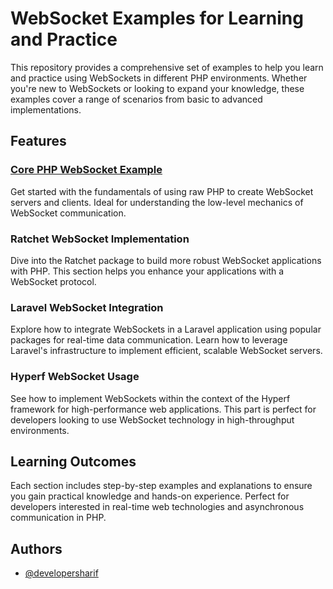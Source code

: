 # WebSocket Examples for Learning and Practice

This repository provides a comprehensive set of examples to help you learn and practice using WebSockets in different PHP environments. Whether you're new to WebSockets or looking to expand your knowledge, these examples cover a range of scenarios from basic to advanced implementations.

## Features

### <a href="https://github.com/developersharif/websocket/tree/main/server/corePhp">Core PHP WebSocket Example</a>

Get started with the fundamentals of using raw PHP to create WebSocket servers and clients. Ideal for understanding the low-level mechanics of WebSocket communication.

### Ratchet WebSocket Implementation

Dive into the Ratchet package to build more robust WebSocket applications with PHP. This section helps you enhance your applications with a WebSocket protocol.

### Laravel WebSocket Integration

Explore how to integrate WebSockets in a Laravel application using popular packages for real-time data communication. Learn how to leverage Laravel's infrastructure to implement efficient, scalable WebSocket servers.

### Hyperf WebSocket Usage

See how to implement WebSockets within the context of the Hyperf framework for high-performance web applications. This part is perfect for developers looking to use WebSocket technology in high-throughput environments.

## Learning Outcomes

Each section includes step-by-step examples and explanations to ensure you gain practical knowledge and hands-on experience. Perfect for developers interested in real-time web technologies and asynchronous communication in PHP.

## Authors

- [@developersharif](https://www.github.com/developersharif)
